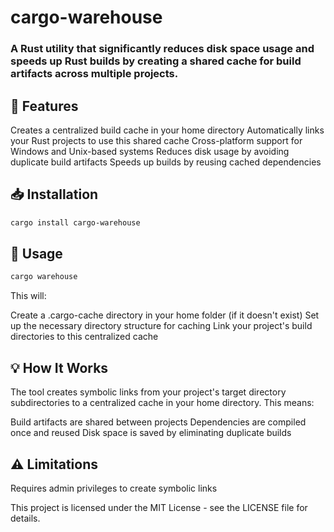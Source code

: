 # cargo-warehouse
### A Rust utility that significantly reduces disk space usage and speeds up Rust builds by creating a shared cache for build artifacts across multiple projects.

## 🚀 Features
Creates a centralized build cache in your home directory
Automatically links your Rust projects to use this shared cache
Cross-platform support for Windows and Unix-based systems
Reduces disk usage by avoiding duplicate build artifacts
Speeds up builds by reusing cached dependencies

## 📥 Installation
```bash
cargo install cargo-warehouse
```

## 🔧 Usage
```bash
cargo warehouse
```
This will:

Create a .cargo-cache directory in your home folder (if it doesn't exist)
Set up the necessary directory structure for caching
Link your project's build directories to this centralized cache

## 💡 How It Works

The tool creates symbolic links from your project's target directory subdirectories to a centralized cache in your home directory. This means:

Build artifacts are shared between projects
Dependencies are compiled once and reused
Disk space is saved by eliminating duplicate builds

## ⚠️ Limitations
Requires admin privileges to create symbolic links



This project is licensed under the MIT License - see the LICENSE file for details.
